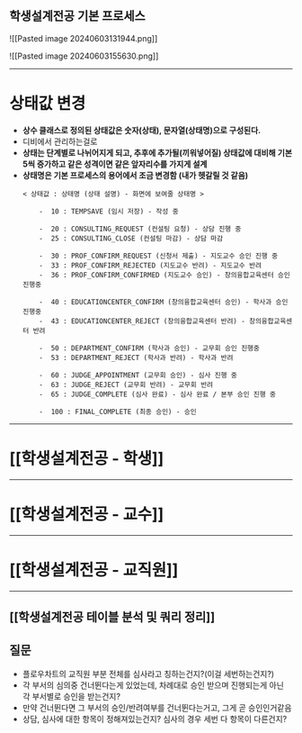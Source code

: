 
## 학생설계전공 기본 프로세스

![[Pasted image 20240603131944.png]]

![[Pasted image 20240603155630.png]]

---
# **상태값 변경**

- **상수 클래스로 정의된 상태값은 숫자(상태), 문자열(상태명)으로 구성된다.**
- 디비에서 관리하는걸로
- **상태는 단계별로 나뉘어지게 되고, 추후에 추가될(끼워넣어질) 상태값에 대비해 기본 5씩 증가하고 같은 성격이면 같은 앞자리수를 가지게 설계**
- **상태명은 기본 프로세스의 용어에서 조금 변경함 (내가 헷갈릴 것 같음)**
	```
	< 상태값 : 상태명 (상태 설명) - 화면에 보여줄 상태명 >
	
		-  10 : TEMPSAVE (임시 저장) - 작성 중
		
		-  20 : CONSULTING_REQUEST (컨설팅 요청) - 상담 진행 중
		-  25 : CONSULTING_CLOSE (컨설팅 마감) - 상담 마감
		
		-  30 : PROF_CONFIRM_REQUEST (신청서 제출) - 지도교수 승인 진행 중 
		-  33 : PROF_CONFIRM_REJECTED (지도교수 반려) - 지도교수 반려
		-  36 : PROF_CONFIRM_CONFIRMED (지도교수 승인) - 창의융합교육센터 승인 진행중

		-  40 : EDUCATIONCENTER_CONFIRM (창의융합교육센터 승인) - 학사과 승인 진행중
		-  43 : EDUCATIONCENTER_REJECT (창의융합교육센터 반려) - 창의융합교육센터 반려
			
		-  50 : DEPARTMENT_CONFIRM (학사과 승인) - 교무회 승인 진행중
		-  53 : DEPARTMENT_REJECT (학사과 반려) - 학사과 반려
		  
		-  60 : JUDGE_APPOINTMENT (교무회 승인) - 심사 진행 중
		-  63 : JUDGE_REJECT (교무회 반려) - 교무회 반려
		-  65 : JUDGE_COMPLETE (심사 완료) - 심사 완료 / 본부 승인 진행 중
		  
		-  100 : FINAL_COMPLETE (최종 승인) - 승인
	```

---
# **[[학생설계전공 - 학생]]**

---
# [[학생설계전공 - 교수]]

---
# [[학생설계전공 - 교직원]]

---
## [[학생설계전공 테이블 분석 및 쿼리 정리]]





## 질문
- 플로우차트의 교직원 부분 전체를 심사라고 칭하는건지?(이걸 세번하는건지?)
- 각 부서의 심의중 건너뛴다는게 있었는데, 차례대로 승인 받으며 진행되는게 아닌 각 부서별로 승인을 받는건지?
- 만약 건너뛴다면 그 부서의 승인/반려여부를 건너뛴다는거고, 그게 곧 승인인거같음
- 상담, 심사에 대한 항목이 정해져있는건지? 심사의 경우 세번 다 항목이 다른건지?